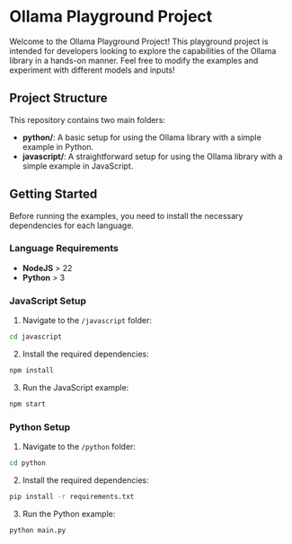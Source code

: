 # Ollama Playground Project

Welcome to the Ollama Playground Project! This playground project is intended for developers looking to explore the capabilities of the Ollama library in a hands-on manner. Feel free to modify the examples and experiment with different models and inputs!

## Project Structure

This repository contains two main folders:

- **python/**: A basic setup for using the Ollama library with a simple example in Python.
- **javascript/**: A straightforward setup for using the Ollama library with a simple example in JavaScript.

## Getting Started

Before running the examples, you need to install the necessary dependencies for each language.

### Language Requirements
- **NodeJS** > 22
- **Python** > 3

### JavaScript Setup

1. Navigate to the `/javascript` folder:

```bash
cd javascript
```

2. Install the required dependencies:

```bash
npm install
```

3. Run the JavaScript example:

```bash
npm start
```

### Python Setup

1. Navigate to the `/python` folder:

```bash
cd python
```

2. Install the required dependencies:

```bash
pip install -r requirements.txt
```

3. Run the Python example:

```bash
python main.py
```
